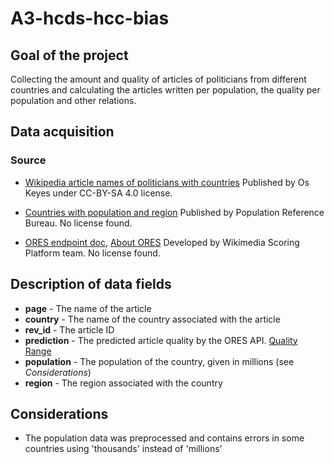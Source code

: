 # A3-hcds-hcc-bias

## Goal of the project
Collecting the amount and quality of articles of politicians from different countries and calculating the articles written per population, the quality per population and other relations.

## Data acquisition
### Source
* [Wikipedia article names of politicians with countries](https://figshare.com/articles/Untitled_Item/5513449)
Published by Os Keyes under CC-BY-SA 4.0 license. 

* [Countries with population and region](https://www.prb.org/international/indicator/population/table/)
Published by Population Reference Bureau. No license found.

* [ORES endpoint doc](https://ores.wikimedia.org/v3/#!/scoring/get_v3_scores_context_revid_model), [About ORES](https://www.mediawiki.org/wiki/ORES)
Developed by Wikimedia Scoring Platform team. No license found.

## Description of data fields
* **page** - The name of the article
* **country** - The name of the country associated with the article
* **rev_id** - The article ID
* **prediction** - The predicted article quality by the ORES API. [Quality Range](https://www.mediawiki.org/wiki/ORES#Article_quality)
* **population** - The population of the country, given in millions (see *Considerations*)
* **region** - The region associated with the country
  
## Considerations
* The population data was preprocessed and contains errors in some countries using 'thousands' instead of 'millions'
